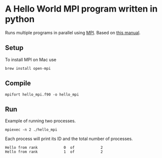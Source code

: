 # A Hello World MPI program written in python

Runs multiple programs in parallel using [MPI](https://en.wikipedia.org/wiki/Message_Passing_Interface). Based on [this manual](https://support.pawsey.org.au/documentation/display/US/Message+Passing+Interface).

## Setup

To install MPI on Mac use

```
brew install open-mpi
```

## Compile

```
mpifort hello_mpi.f90 -o hello_mpi
```

## Run

Example of running two processes.

```
mpiexec -n 2 ./hello_mpi
```

Each process will print its ID and the total number of processes.

```
Hello from rank            0  of            2
Hello from rank            1  of            2
```
